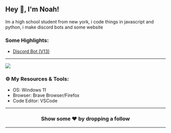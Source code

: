 ## Hey 👋, I'm Noah!

Im a high school student from new york, i code things in javascript and python, i make discord bots and some website

### Some Highlights:

- [Discord Bot (V13)](https://github.com/spiceythedev/Spice-Bot)
---

<img src="https://github-readme-stats.vercel.app/api?username=noahmorlock&&show_icons=true&title_color=ffffff&icon_color=bb2acf&text_color=daf7dc&bg_color=151515">

### ⚙️ My Resources & Tools:

- OS: Windows 11
- Browser: Brave Browser/Firefox
- Code Editor: VSCode
---

<h3 align=center>Show some ❤️ by dropping a follow</h3>

---
